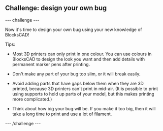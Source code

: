 ## Challenge: design your own bug

--- challenge ---

Now it's time to design your own bug using your new knowledge of BlocksCAD!

Tips:

+ Most 3D printers can only print in one colour. You can use colours in BlocksCAD to design the look you want and then add details with permanent marker pens after printing.

+ Don't make any part of your bug too slim, or it will break easily.

+ Avoid adding parts that have gaps below them when they are 3D printed, because 3D printers can't print in mid-air. (It is possible to print using supports to hold up parts of your model, but this makes printing more complicated.)

+ Think about how big your bug will be. If you make it too big, then it will take a long time to print and use a lot of filament.

--- /challenge ---



 




  
